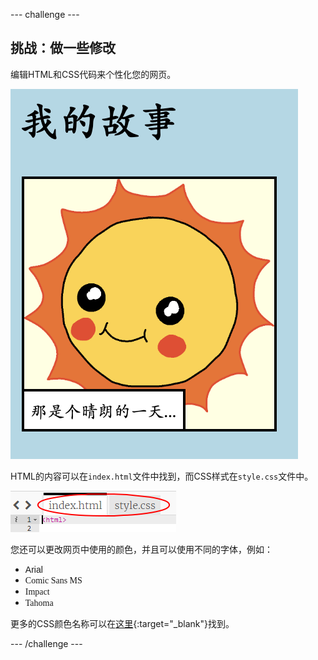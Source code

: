 \--- challenge \---

## 挑战：做一些修改

编辑HTML和CSS代码来个性化您的网页。

![截图](images/story-changes.png)

HTML的内容可以在`index.html`文件中找到，而CSS样式在`style.css`文件中。

![截图](images/story-files.png)

您还可以更改网页中使用的颜色，并且可以使用不同的字体，例如：

+ <span style="font-family: Arial;">Arial</span>
+ <span style="font-family: Comic Sans MS;">Comic Sans MS</span>
+ <span style="font-family: Impact;">Impact</span>
+ <span style="font-family: Tahoma;">Tahoma</span>

更多的CSS颜色名称可以在[这里](http://jumpto.cc/colours){:target="_blank"}找到。

\--- /challenge \---
